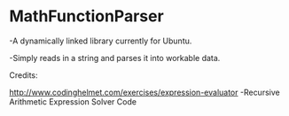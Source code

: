 # MathFunctionParser

-A dynamically linked library currently for Ubuntu.

-Simply reads in a string and parses it into workable data.

Credits:

http://www.codinghelmet.com/exercises/expression-evaluator
-Recursive Arithmetic Expression Solver Code
